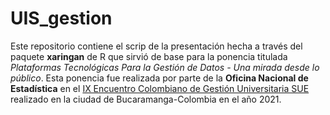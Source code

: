 # UIS_gestion

Este repositorio contiene el scrip de la presentación hecha a través del paquete **xaringan** de R que sirvió  de base para la ponencia titulada *Plataformas Tecnológicas Para la Gestión de Datos - Una mirada desde lo público*. Esta ponencia fue realizada por parte de la **Oficina Nacional de Estadística** en el [IX Encuentro Colombiano de Gestión Universitaria SUE](https://eventos.uis.edu.co/GestionUniversitaria/) realizado en la ciudad de Bucaramanga-Colombia en el año 2021.